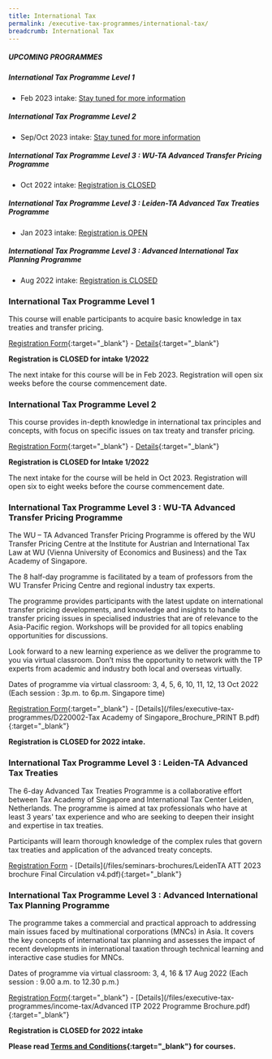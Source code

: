 ```yaml
---
title: International Tax
permalink: /executive-tax-programmes/international-tax/
breadcrumb: International Tax
---
```

##### **UPCOMING PROGRAMMES**
##### **International Tax Programme Level 1**
* Feb 2023 intake: [Stay tuned for more information](/executive-tax-programmes/international-tax/#etp1IT-ta-id)

##### **International Tax Programme Level 2**
* Sep/Oct 2023 intake: [Stay tuned for more information](/executive-tax-programmes/international-tax/#etp2IT-ta-id)

##### **International Tax Programme Level 3 : WU-TA Advanced Transfer Pricing Programme**
* Oct 2022 intake: [Registration is CLOSED](/executive-tax-programmes/international-tax/#wu-ta-id)

##### **International Tax Programme Level 3 : Leiden-TA Advanced Tax Treaties Programme**
* Jan 2023 intake: [Registration is OPEN](/executive-tax-programmes/international-tax/#leiden-ta-id)

##### **International Tax Programme Level 3 : Advanced International Tax Planning Programme**
* Aug 2022 intake: [Registration is CLOSED](/executive-tax-programmes/international-tax/#itp-id)


<a id="etp1IT-ta-id"></a>
### **International Tax Programme Level 1**

This course will enable participants to acquire basic knowledge in tax treaties and transfer pricing.

[Registration Form](https://form.gov.sg/620b56931575d400157f524e){:target="_blank"} - [Details](/files/executive-tax-programmes/income-tax/coursebrochureIntTaxLevel112022.pdf){:target="_blank"}

**Registration is CLOSED for intake 1/2022**

The next intake for this course will be in Feb 2023. Registration will open six weeks before the course commencement date.

<a id="etp2IT-ta-id"></a>
### **International Tax Programme Level 2**

This course provides in-depth knowledge in international tax principles and concepts, with focus on specific issues on tax treaty and transfer pricing.

[Registration Form](   https://go.gov.sg/l2int12022registration){:target="_blank"} - [Details](/files/executive-tax-programmes/income-tax/brochureIntTaxL212022.pdf){:target="_blank"}

**Registration is CLOSED for Intake 1/2022**

The next intake for the course will be held in Oct 2023. Registration will open six to eight weeks before the course commencement date.

<a id="wu-ta-id"></a>
### **International Tax Programme Level 3 : WU-TA Advanced Transfer Pricing Programme**

The WU – TA Advanced Transfer Pricing Programme is offered by the WU Transfer Pricing Centre at the Institute for Austrian and International Tax Law at WU (Vienna University of Economics and Business) and the Tax Academy of Singapore. 

The 8 half-day programme is facilitated by a team of professors from the WU Transfer Pricing Centre and regional industry tax experts.

The programme provides participants with the latest update on international transfer pricing developments, and knowledge and insights to handle transfer pricing issues in specialised industries that are of relevance to the Asia-Pacific region. Workshops will be provided for all topics enabling opportunities for discussions.

Look forward to a new learning experience as we deliver the programme to you via virtual classroom. Don’t miss the opportunity to network with the TP experts from academic and industry both local and overseas virtually.

Dates of programme via virtual classroom: 3, 4, 5, 6, 10, 11, 12, 13 Oct 2022 (Each session : 3p.m. to 6p.m. Singapore time)

[Registration Form](https://go.gov.sg/fgnacs){:target="_blank"} - [Details](/files/executive-tax-programmes/D220002-Tax Academy of Singapore_Brochure_PRINT B.pdf){:target="_blank"}

**Registration is CLOSED for 2022 intake.**

<a id="leiden-ta-id"></a>
### **International Tax Programme Level 3 : Leiden-TA Advanced Tax Treaties**

The 6-day Advanced Tax Treaties Programme is a collaborative effort between Tax Academy of Singapore and International Tax Center Leiden, Netherlands. The programme is aimed at tax professionals who have at least 3 years' tax experience and who are seeking to deepen their insight and expertise in tax treaties.

Participants will learn thorough knowledge of the complex rules that govern tax treaties and application of the advanced treaty concepts.

[Registration Form](https://form.gov.sg/63317d4657c5a7001209efac) - [Details](/files/seminars-brochures/LeidenTA ATT 2023 brochure Final Circulation v4.pdf){:target="_blank"}


<a id="itp-id"></a>
### **International Tax Programme Level 3 : Advanced International Tax Planning Programme**

The programme takes a commercial and practical approach to addressing main issues faced by multinational corporations (MNCs) in Asia. It covers the key concepts of international tax planning and assesses the impact of recent developments in international taxation through technical learning and interactive case studies for MNCs.  

Dates of programme via virtual classroom: 3, 4, 16  &amp; 17 Aug 2022 (Each session : 9.00 a.m. to 12.30 p.m.)

[Registration Form](https://go.gov.sg/yg1voh){:target="_blank"} - [Details](/files/executive-tax-programmes/income-tax/Advanced ITP 2022 Programme Brochure.pdf){:target="_blank"}

**Registration is CLOSED for 2022 intake**

**Please read [Terms and Conditions](/executive-tax-programmes/Terms-and-Conditions/){:target="_blank"} for courses.**